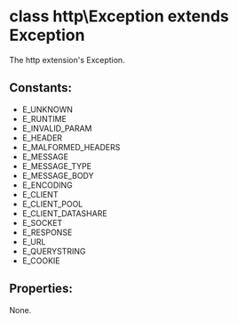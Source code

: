 # class http\Exception extends Exception

The http extension's Exception.

## Constants:

* E_UNKNOWN  
* E_RUNTIME  
* E_INVALID_PARAM  
* E_HEADER  
* E_MALFORMED_HEADERS  
* E_MESSAGE  
* E_MESSAGE_TYPE  
* E_MESSAGE_BODY  
* E_ENCODING  
* E_CLIENT  
* E_CLIENT_POOL  
* E_CLIENT_DATASHARE  
* E_SOCKET  
* E_RESPONSE  
* E_URL  
* E_QUERYSTRING  
* E_COOKIE  

## Properties:

None.
